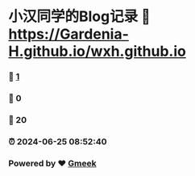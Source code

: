 # 小汉同学的Blog记录 :link: https://Gardenia-H.github.io/wxh.github.io 
### :page_facing_up: [1](https://Gardenia-H.github.io/wxh.github.io/tag.html) 
### :speech_balloon: 0 
### :hibiscus: 20 
### :alarm_clock: 2024-06-25 08:52:40 
### Powered by :heart: [Gmeek](https://github.com/Meekdai/Gmeek)
